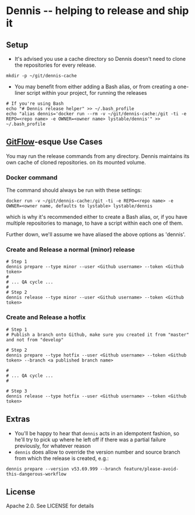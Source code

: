 # Dennis -- helping to release and ship it

## Setup

- It's advised you use a cache directory so Dennis doesn't need to clone the repositories for every release.

```
mkdir -p ~/git/dennis-cache
```

- You may benefit from either adding a Bash alias, or from creating a one-liner script within your project, for running the releases

```
# If you're using Bash
echo "# Dennis release helper" >> ~/.bash_profile
echo "alias dennis='docker run --rm -v ~/git/dennis-cache:/git -ti -e REPO=<repo name> -e OWNER=<owner name> lystable/dennis'" >> ~/.bash_profile
```

## [GitFlow](https://www.atlassian.com/git/tutorials/comparing-workflows/feature-branch-workflow)-esque Use Cases

You may run the release commands from any directory. Dennis maintains its own cache of cloned repositories. on its mounted volume.

### Docker command

The command should always be run with these settings:

```
docker run -v ~/git/dennis-cache:/git -ti -e REPO=<repo name> -e OWNER=<owner name, defaults to lystable> lystable/dennis
```

which is why it's recommended either to create a Bash alias, or, if you have multiple repositories to manage, to have a script within each one of them.

Further down, we'll assume we have aliased the above options as 'dennis'.

### Create and Release a normal (minor) release
```
# Step 1
dennis prepare --type minor --user <Github username> --token <Github token>
#
# ... QA cycle ...
#
# Step 2
dennis release --type minor --user <Github username> --token <Github token>
```

### Create and Release a hotfix

```
# Step 1
# Publish a branch onto Github, make sure you created it from "master" and not from "develop"

# Step 2
dennis prepare --type hotfix --user <Github username> --token <Github token> --branch <a published branch name>

#
# ... QA cycle ...
#

# Step 3
dennis release --type hotfix --user <Github username> --token <Github token>
```

## Extras

- You'll be happy to hear that `dennis` acts in an idempotent fashion, so he'll try to pick up where he left off if there was a partial failure previously, for whatever reason
- `dennis` does allow to override the version number and source branch from which the release is created, e.g.:

```
dennis prepare --version v53.69.999 --branch feature/please-avoid-this-dangerous-workflow
```

## License

Apache 2.0. See LICENSE for details
